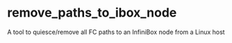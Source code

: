 # remove_paths_to_ibox_node
A tool to quiesce/remove all FC paths to an InfiniBox node from a Linux host
